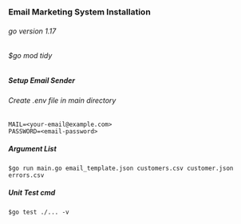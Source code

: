 ### Email Marketing System Installation
###### go version 1.17
###### $go mod tidy

##### Setup Email Sender
###### Create .env file in main directory

```
MAIL=<your-email@example.com>
PASSWORD=<email-password>
```
##### Argument List 
```
$go run main.go email_template.json customers.csv customer.json errors.csv
```
##### Unit Test cmd

```
$go test ./... -v
```
